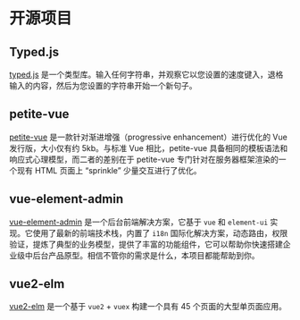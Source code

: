 # 开源项目

## Typed.js

[typed.js](https://github.com/mattboldt/typed.js) 是一个类型库。输入任何字符串，并观察它以您设置的速度键入，退格输入的内容，然后为您设置的字符串开始一个新句子。

## petite-vue

[petite-vue](https://github.com/vuejs/petite-vue) 是一款针对渐进增强（progressive enhancement）进行优化的 Vue 发行版，大小仅有约 5kb。与标准 Vue 相比，petite-vue 具备相同的模板语法和响应式心理模型，而二者的差别在于 petite-vue 专门针对在服务器框架渲染的一个现有 HTML 页面上 “sprinkle” 少量交互进行了优化。

## vue-element-admin

[vue-element-admin](https://github.com/PanJiaChen/vue-element-admin) 是一个后台前端解决方案，它基于 `vue` 和 `element-ui` 实现。它使用了最新的前端技术栈，内置了 `i18n` 国际化解决方案，动态路由，权限验证，提炼了典型的业务模型，提供了丰富的功能组件，它可以帮助你快速搭建企业级中后台产品原型。相信不管你的需求是什么，本项目都能帮助到你。

## vue2-elm

[vue2-elm](https://github.com/bailicangdu/vue2-elm) 是一个基于 `vue2` + `vuex` 构建一个具有 45 个页面的大型单页面应用。
